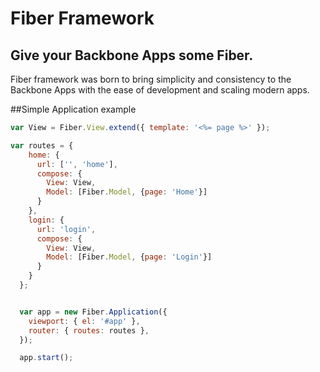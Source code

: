 # Fiber Framework
## Give your Backbone Apps some Fiber.
Fiber framework was born to bring simplicity and consistency to the Backbone Apps with the ease of development and scaling modern apps.

##Simple Application example
```js
var View = Fiber.View.extend({ template: '<%= page %>' });

var routes = {
    home: {
      url: ['', 'home'],
      compose: {
        View: View,
        Model: [Fiber.Model, {page: 'Home'}]
      }
    },
    login: {
      url: 'login',
      compose: {
        View: View,
        Model: [Fiber.Model, {page: 'Login'}]
      }
    }
  };


  var app = new Fiber.Application({
    viewport: { el: '#app' },
    router: { routes: routes },
  });

  app.start();

```
